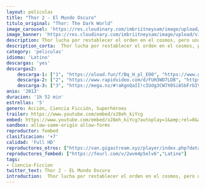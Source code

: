 ```yaml
---
layout: peliculas
title: "Thor 2 - El Mundo Oscuro"
titulo_original: "Thor: The Dark World"
image_carousel: 'https://res.cloudinary.com/imbriitneysam/image/upload/v1543629587/thor2-poster-min.jpg'
image_banner: 'https://res.cloudinary.com/imbriitneysam/image/upload/v1543629588/thor2-banner-min.jpg'
description: Thor lucha por restablecer el orden en el cosmos, pero una antigua raza liderada por el vengativo Malekith regresa con el propósito de volver a sumir el universo en la oscuridad. Se trata de un villano con el que ni siquiera Odín y Asgard se atreven a enfrentarse; por esa razón, Thor tendrá que emprender un viaje muy peligroso, durante el cual se reunirá con Jane Foster y la obligará a sacrificarlo todo para salvar el mundo.
description_corta:  Thor lucha por restablecer el orden en el cosmos, pero una antigua raza liderada por el vengativo Malekith regresa con el propósito de volver a sumir el universo en la oscuridad. Se trata de un villano con el que ni siquiera Odín y...
category: 'peliculas'
idioma: 'Latino'
descargas: 'yes'
descargas2:
    descarga-1: ["1", "https://oload.fun/f/Bq_H_pl_EO0", "https://www.google.com/s2/favicons?domain=openload.co","OpenLoad","https://res.cloudinary.com/imbriitneysam/image/upload/v1541473684/mexico.png", "Latino", "Full HD"]
    descarga-2: ["2", "https://www.rapidvideo.com/d/FUH3WD7LDB", "https://www.google.com/s2/favicons?domain=www.rapidvideo.com","RapidVideo","https://res.cloudinary.com/imbriitneysam/image/upload/v1541473684/mexico.png", "Latino", "Full HD"]
    descarga-3: ["3", "https://mega.nz/#!aKgnQaII!cIUdg3CW7X0Si8SbFrbIVx6IT1VC7fVZve6ygZV_EYM", "https://www.google.com/s2/favicons?domain=mega.nz","Mega","https://res.cloudinary.com/imbriitneysam/image/upload/v1541473684/mexico.png", "Latino", "Full HD"]
anio: '2013'
duracion: '1h 52 min'
estrellas: '5'
genero: Acción, Ciencia Ficción, Superhéroes
trailer: https://www.youtube.com/embed/x28eh_kiYcg
embed: https://www.youtube.com/embed/x28eh_kiYcg?autoplay=1&amp;rel=0&amp;hd=1&border=0&wmode=opaque&enablejsapi=1&modestbranding=1&controls=1&showinfo=0
sandbox: allow-same-origin allow-forms
reproductor: fembed
clasificacion: '+7'
calidad: 'Full HD'
reproductores_otros: ["https://van.gigastream.xyz/player/index.php?data=8e296a067a37563370ded05f5a3bf3ec","Latino","https://streampelis.info/public/dist/index.html?id=53118f19afbfcb86dcd7874037ceb63c","Latino","https://www.zembed.to/public/dist/asteroid.html?id=04733c2c2278ed746e399944e42b1379&title=Thor:%20The%20Dark%20World","Latino","https://gdriveplayer.me/embed2.php?link=sGzKQ62oAsIkwaQ3PO39MQUSaEcAUTxJllXFU8Ds4SmW3TqWEK%2BhsQ5Z1b5fXhF0nB4p7f2GFrIk4XYsHRGyeiijCjuJ0PvCNGSIra0S%2BP2bc9%2B0kzJm9PruUXj4uUEcCbXkWlNdsLfHtbyMHiyOuT%2BGnwA9aMBiNuS7EjSGvSHJGJlOafbw4zXduhvGZeJ8k%3D","Latino","https://gdriveplayer.me/embed2.php?link=iLzi57YqNaGPc21x%252FIq%252BNARllTUnUG3jHel89wS%252BoOT1Nv5F53SxHdqWQnPQkq9p01pduDTFfbNn7XZnMWwvBzw5sci4zlEs25LpUpB2ycuE85c568p3OznZcgXV4y1zzYyh1ny%252FG1jPFmkC1%252BZgsS5KE0DXCTD%252FW4cxhL%252BXeuJK1XxCqWxvuPN2TeAxIG0l02LTGY%252FMc5iNUbAqKmGx3n","Latino","https://player.premiumstream.live/player.php?id=NDM4Mw&sub=","Latino","https://mstream.press/h9o9rbbny6sk","Latino"]
reproductores_fembed: ["https://feurl.com/v/2wvm4p5elv6","Latino"]
tags:
- Ciencia-Ficcion
twitter_text: Thor 2 - EL Mundo Oscuro
introduction:  Thor lucha por restablecer el orden en el cosmos, pero una antigua raza liderada por el vengativo Malekith regresa con el propósito de volver a sumir el universo en la oscuridad. Se trata de un villano con el que ni siquiera Odín y..
---
```












